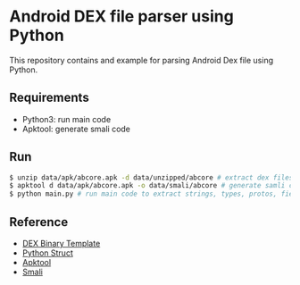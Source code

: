 # Android DEX file parser using Python

This repository contains and example for parsing Android Dex file using Python.

## Requirements

- Python3: run main code
- Apktool: generate smali code

## Run

```sh
$ unzip data/apk/abcore.apk -d data/unzipped/abcore # extract dex files
$ apktool d data/apk/abcore.apk -o data/smali/abcore # generate samli code (not required)
$ python main.py # run main code to extract strings, types, protos, fields, methods, classes from DEX file
```

## Reference

- [DEX Binary Template](./DEX.bt)
- [Python Struct](https://docs.python.org/3/library/struct.html)
- [Apktool](https://ibotpeaches.github.io/Apktool/)
- [Smali](https://github.com/JesusFreke/smali)
